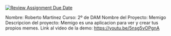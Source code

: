 [![Review Assignment Due Date](https://classroom.github.com/assets/deadline-readme-button-8d59dc4de5201274e310e4c54b9627a8934c3b88527886e3b421487c677d23eb.svg)](https://classroom.github.com/a/h_YF5HP-)

Nombre: Roberto Martinez
Curso: 2º de DAM
Nombre del Proyecto: Memigo
Descripcion del proyecto: Memigo es una aplicacion para ver y crear tus propios memes.
Link al video de la demo: https://youtu.be/5nsg5vOPgnA
